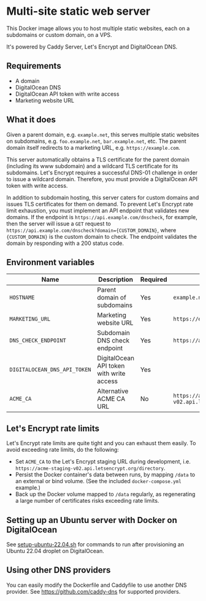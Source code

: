 # Multi-site static web server

This Docker image allows you to host multiple static websites, each on a subdomains or custom domain, on a VPS.

It's powered by Caddy Server, Let's Encrypt and DigitalOcean DNS.

## Requirements

* A domain
* DigitalOcean DNS
* DigitalOcean API token with write access
* Marketing website URL

## What it does

Given a parent domain, e.g. `example.net`, this serves multiple static websites
on subdomains, e.g. `foo.example.net`, `bar.example.net`, etc. The parent
domain itself redirects to a marketing URL, e.g. `https://example.com`.

This server automatically obtains a TLS certificate for the parent domain
(including its www subdomain) and a wildcard TLS certificate for its
subdomains. Let's Encrypt requires a successful DNS-01 challenge in order to
issue a wildcard domain. Therefore, you must provide a DigitalOcean API token
with write access.

In addition to subdomain hosting, this server caters for custom domains and
issues TLS certificates for them on demand. To prevent Let's Encrypt rate limit
exhaustion, you must implement an API endpoint that validates new domains. If
the endpoint is `https://api.example.com/dnscheck`, for example, then the
server will issue a `GET` request to
`https://api.example.com/dnscheck?domain={CUSTOM_DOMAIN}`, where
`{CUSTOM_DOMAIN}` is the custom domain to check. The endpoint validates the
domain by responding with a 200 status code.

## Environment variables

| Name                         | Description                              | Required | Example                                                  |
|------------------------------|------------------------------------------|----------|----------------------------------------------------------|
| `HOSTNAME`                   | Parent domain of subdomains              | Yes      | `example.net`                                            |
| `MARKETING_URL`              | Marketing website URL                    | Yes      | `https://example.com`                                    |
| `DNS_CHECK_ENDPOINT`         | Subdomain DNS check endpoint             | Yes      | `https://api.example.com/v1/dns/check`                   |
| `DIGITALOCEAN_DNS_API_TOKEN` | DigitalOcean API token with write access | Yes      |                                                          |
| `ACME_CA`                    | Alternative ACME CA URL                  | No       | `https://acme-staging-v02.api.letsencrypt.org/directory` |

## Let's Encrypt rate limits

Let's Encrypt rate limits are quite tight and you can exhaust them easily. To
avoid exceeding rate limits, do the following:

* Set `ACME_CA` to the Let's Encrypt staging URL during development, i.e.
  `https://acme-staging-v02.api.letsencrypt.org/directory`.
* Persist the Docker container's data between runs, by mapping `/data` to an
  external or bind volume. (See the included `docker-compose.yml` example.)
* Back up the Docker volume mapped to `/data` regularly, as regenerating a
  large number of certificates risks exceeding rate limits.

## Setting up an Ubuntu server with Docker on DigitalOcean

See [setup-ubuntu-22.04.sh](setup-ubuntu-22.04.sh) for commands to run after
provisioning an Ubuntu 22.04 droplet on DigitalOcean.

## Using other DNS providers

You can easily modify the Dockerfile and Caddyfile to use another DNS provider.
See https://github.com/caddy-dns for supported providers.
